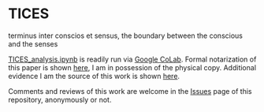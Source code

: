 # TICES
terminus inter conscios et sensus, the boundary between the conscious and the senses

[TICES_analysis.ipynb](https://github.com/dyl4nm4rsh4ll/TICES/blob/main/TICES_analysis.ipynb) is readily run via [Google CoLab](https://colab.research.google.com/). Formal notarization of this paper is shown [here](https://github.com/dyl4nm4rsh4ll/TICES/blob/main/20231031_TICES_notarization.jpg), I am in possession of the physical copy. Additional evidence I am the source of this work is shown [here](https://github.com/dyl4nm4rsh4ll/TICES/blob/main/supplemental.pdf).

Comments and reviews of this work are welcome in the [Issues](https://github.com/dyl4nm4rsh4ll/TICES/issues) page of this repository, anonymously or not. 
